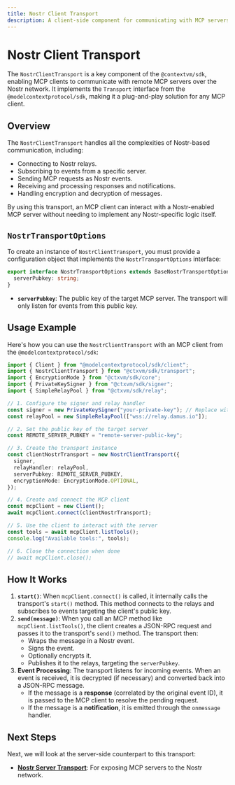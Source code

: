 ```yaml
---
title: Nostr Client Transport
description: A client-side component for communicating with MCP servers over Nostr.
---
```


# Nostr Client Transport

The `NostrClientTransport` is a key component of the `@contextvm/sdk`, enabling MCP clients to communicate with remote MCP servers over the Nostr network. It implements the `Transport` interface from the `@modelcontextprotocol/sdk`, making it a plug-and-play solution for any MCP client.

## Overview

The `NostrClientTransport` handles all the complexities of Nostr-based communication, including:

- Connecting to Nostr relays.
- Subscribing to events from a specific server.
- Sending MCP requests as Nostr events.
- Receiving and processing responses and notifications.
- Handling encryption and decryption of messages.

By using this transport, an MCP client can interact with a Nostr-enabled MCP server without needing to implement any Nostr-specific logic itself.

## `NostrTransportOptions`

To create an instance of `NostrClientTransport`, you must provide a configuration object that implements the `NostrTransportOptions` interface:

```typescript
export interface NostrTransportOptions extends BaseNostrTransportOptions {
  serverPubkey: string;
}
```

- **`serverPubkey`**: The public key of the target MCP server. The transport will only listen for events from this public key.

## Usage Example

Here's how you can use the `NostrClientTransport` with an MCP client from the `@modelcontextprotocol/sdk`:

```typescript
import { Client } from "@modelcontextprotocol/sdk/client";
import { NostrClientTransport } from "@ctxvm/sdk/transport";
import { EncryptionMode } from "@ctxvm/sdk/core";
import { PrivateKeySigner } from "@ctxvm/sdk/signer";
import { SimpleRelayPool } from "@ctxvm/sdk/relay";

// 1. Configure the signer and relay handler
const signer = new PrivateKeySigner("your-private-key"); // Replace with your actual private key
const relayPool = new SimpleRelayPool(["wss://relay.damus.io"]);

// 2. Set the public key of the target server
const REMOTE_SERVER_PUBKEY = "remote-server-public-key";

// 3. Create the transport instance
const clientNostrTransport = new NostrClientTransport({
  signer,
  relayHandler: relayPool,
  serverPubkey: REMOTE_SERVER_PUBKEY,
  encryptionMode: EncryptionMode.OPTIONAL,
});

// 4. Create and connect the MCP client
const mcpClient = new Client();
await mcpClient.connect(clientNostrTransport);

// 5. Use the client to interact with the server
const tools = await mcpClient.listTools();
console.log("Available tools:", tools);

// 6. Close the connection when done
// await mcpClient.close();
```

## How It Works

1.  **`start()`**: When `mcpClient.connect()` is called, it internally calls the transport's `start()` method. This method connects to the relays and subscribes to events targeting the client's public key.
2.  **`send(message)`**: When you call an MCP method like `mcpClient.listTools()`, the client creates a JSON-RPC request and passes it to the transport's `send()` method. The transport then:
    - Wraps the message in a Nostr event.
    - Signs the event.
    - Optionally encrypts it.
    - Publishes it to the relays, targeting the `serverPubkey`.
3.  **Event Processing**: The transport listens for incoming events. When an event is received, it is decrypted (if necessary) and converted back into a JSON-RPC message.
    - If the message is a **response** (correlated by the original event ID), it is passed to the MCP client to resolve the pending request.
    - If the message is a **notification**, it is emitted through the `onmessage` handler.

## Next Steps

Next, we will look at the server-side counterpart to this transport:

- **[Nostr Server Transport](/transports/nostr-server-transport)**: For exposing MCP servers to the Nostr network.
